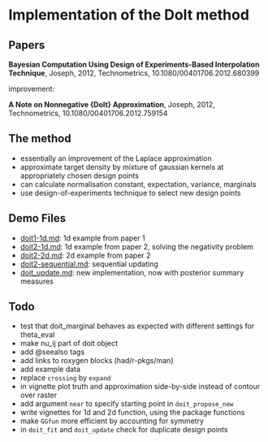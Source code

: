 # Implementation of the DoIt method 

## Papers

**Bayesian Computation Using Design of Experiments-Based Interpolation
Technique**, Joseph, 2012, Technometrics, 10.1080/00401706.2012.680399

improvement:

**A Note on Nonnegative {DoIt} Approximation**, Joseph, 2012, Technometrics,
10.1080/00401706.2012.759154

## The method

- essentially an improvement of the Laplace approximation 
- approximate target density by mixture of gaussian kernels at appropriately chosen design points
- can calculate normalisation constant, expectation, variance, marginals
- use design-of-experiments technique to select new design points



## Demo Files

- [doit1-1d.md](old_stuff/doit1-1d.md): 1d example from paper 1
- [doit2-1d.md](old_stuff/doit2-1d.md): 1d example from paper 2, solving the negativity problem
- [doit2-2d.md](old_stuff/doit2-2d.md): 2d example from paper 2
- [doit2-sequential.md](old_stuff/doit2-sequential.md): sequential updating
- [doit_update.md](old_stuff/doit_update.md): new implementation, now with posterior summary measures



## Todo

- test that doit_marginal behaves as expected with different settings for
  theta_eval
- make nu_ij part of doit object
- add @seealso tags
- add links to roxygen blocks (had/r-pkgs/man)
- add example data
- replace `crossing` by `expand`
- in vignette plot truth and approximation side-by-side instead of contour over raster
- add argument `near` to specify starting point in `doit_propose_new`
- write vignettes for 1d and 2d function, using the package functions
- make `GGfun` more efficient by accounting for symmetry
- in `doit_fit` and `doit_update` check for duplicate design points



